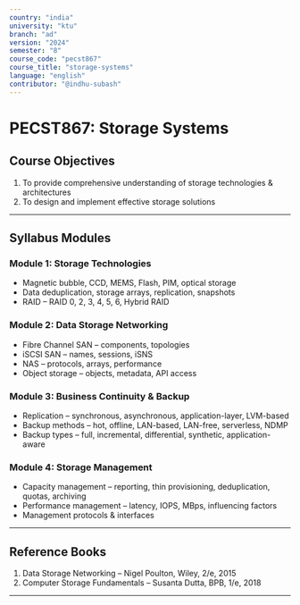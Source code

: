 ```yaml
---
country: "india"
university: "ktu"
branch: "ad"
version: "2024"
semester: "8"
course_code: "pecst867"
course_title: "storage-systems"
language: "english"
contributor: "@indhu-subash"
---
```


# PECST867: Storage Systems  

## Course Objectives

1. To provide comprehensive understanding of storage technologies & architectures  
2. To design and implement effective storage solutions  

---

## Syllabus Modules

### Module 1: Storage Technologies
- Magnetic bubble, CCD, MEMS, Flash, PIM, optical storage  
- Data deduplication, storage arrays, replication, snapshots  
- RAID – RAID 0, 2, 3, 4, 5, 6, Hybrid RAID  

### Module 2: Data Storage Networking
- Fibre Channel SAN – components, topologies  
- iSCSI SAN – names, sessions, iSNS  
- NAS – protocols, arrays, performance  
- Object storage – objects, metadata, API access  

### Module 3: Business Continuity & Backup
- Replication – synchronous, asynchronous, application-layer, LVM-based  
- Backup methods – hot, offline, LAN-based, LAN-free, serverless, NDMP  
- Backup types – full, incremental, differential, synthetic, application-aware  

### Module 4: Storage Management
- Capacity management – reporting, thin provisioning, deduplication, quotas, archiving  
- Performance management – latency, IOPS, MBps, influencing factors  
- Management protocols & interfaces  

---

## Reference Books

1. Data Storage Networking – Nigel Poulton, Wiley, 2/e, 2015  
2. Computer Storage Fundamentals – Susanta Dutta, BPB, 1/e, 2018  

---
